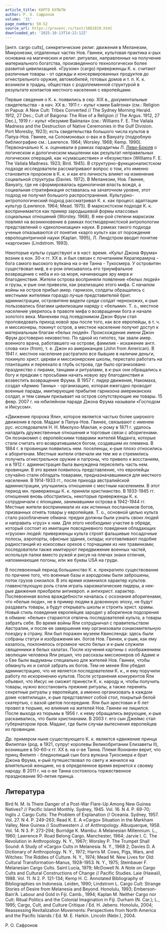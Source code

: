 ```yaml
---
article_title: КАРГО КУЛЬТЫ
author: Р. О. Сафронов
volume: '31'
page_numbers: 50-52
source_url: https://pravenc.ru/text/1681019.html
downloaded_at: '2025-10-13T14:22:12Z'
---
```


[англ. cargo cults], синкретические религ. движения в Меланезии, Микронезии, отдаленных частях Нов. Гвинеи, культовая практика к-рых основана на магических и религ. ритуалах, направленных на получение материального богатства, произведенного технологически более развитой цивилизацией. «Грузом» (cargo) приверженцы К. к. считают различные товары - от одежды и консервированных продуктов до огнестрельного оружия, автомобилей, готовых домов и т. п. К. к. возникли в традиц. обществах с родоплеменной структурой в результате контактов местного населения с европейцами.

Первые сведения о К. к. появились в сер. XIX в., документальные свидетельства - в нач. XX в.: 1911 г.- культ «змеи Байгона» (см.: Religion in Papua: A New Cult: Tribes Converted // The Sydney Morning Herald. 1912, 27 Dec.; Cult of Baigona: The Rise of a Religion // The Argus. 1912, 27 Dec.), 1919 г.- культ «безумие Вайлала» (см.: Williams F. E. The Vailala Madness and the Destruction of Native Ceremonies in the Gulf Division. Port Moresby, 1923); есть свидетельства большого числа культов в Папуа-Нов. Гвинее, на Соломоновых о-вах и в Вануату (подробную библиографию см.: Lawrence. 1964; Worsley. 1968; Kemp. 1990). Первоначально К. к. оценивали в рамках парадигмы Л. [Леви-Брюля](https://pravenc.ru/text/Леви-Брюля.html) о логическом и дологическом мышлении как результат неправильных логических операций, как «сумасшествие» и «безумство» (Williams F. E. The Vailala Madness. 1923; Bird. 1945). В структурно-функционалистском подходе исследователи рассматривают вопрос о том, кто именно становится пророком в К. к. и как его личность влияет на изменение социальной структуры (Davies. 1972). В Меланезии, Нов. Гвинее, Вануату, где не сформировалась единоличная власть вождя, а социальная стратификация оставалась на зачаточном уровне, этот подход не получил большого распространения. Культурно-антропологический подход рассматривал К. к. как процесс адаптации культур (Lawrence. 1964; Mead. 1975). В марксистском подходе К. к. воспринимается как пример зародышевой формы классовых социальных отношений (Worsley. 1968). В нек-рой степени марксизм повлиял на возникновение в рамках постмодернистской антропологии представлений о «деколонизации» науки. В рамках такого подхода ученые отказываются от понятия «карго культ» как от порождения европоцентричной науки (Kaplan. 1995), Л. Линдстром вводит понятие «каргоизм» (Lindstrom. 1993).

Некоторые культы существуют и в наст. время. «Культ Джона Фрума» возник в кон. 30-х гг. XX в. и был связан с почитанием Кераперамуна - бога самого высокого вулкана на о-ве Танна - Тукосмера. У островитян существовал миф, в к-ром описывалось его триумфальное возвращение с неба и из-за моря, начинающее эру мира и благоденствия. Жители острова восприняли появление «белых людей» и грузы, к-рые они привезли, как реализацию этого мифа. С началом войны на остров прибыл амер. гарнизон, солдаты обращались с местными жителями гораздо лучше представителей брит. администрации, островитяне видели среди солдат чернокожих, к-рые пользовались благами цивилизации наряду с «белыми». Т. о., местное население уверилось в правоте мифа о возвращении бога и начале золотого века. Манехиви под псевдонимом Джон Фрум стал проповедовать приход новой эры после того, как все европейцы, в т. ч. и миссионеры, покинут остров, а местное население получит доступ к материальным благам «белых людей». Происхождение имени Джон Фрум достоверно неизвестно. По одной из гипотез, так звали амер. военного врача, работавшего на острове, фамилия - искажение англ. слова «из» (from), т. е. Джон из американцев (John from American). В 1941 г. местное население растратило все бывшие в наличии деньги, покинуло христ. церкви и миссионерские школы, перестало работать на плантациях и переехало в глубь острова, где было организовано празднество с пирами, танцами и ритуалами, в к-рых они обращались к богу и предкам с просьбами начать новую эру благоденствия и возвестить возвращение Фрума. В 1957 г. лидер движения, Накомаха, создал «Армию Танны» - организацию, которая ежегодно проводит военные парады, имитирующие прибытие гарнизона американских солдат, и тем самым призывает на остров сопутствующие им товары. 15 февр. 2007 г. на юбилейном параде Джона Фрума называли «Господом и Иисусом».

«Движение пророка Яли», которое является частью более широкого движения в пров. Маданг в Папуа-Нов. Гвинее, связывают с именем рус. исследователя Н. Н. Миклухо-Маклая, к-рому в 1871 г. удалось наладить дружественные отношения и торговые связи с аборигенами. Он познакомил с европейскими товарами жителей Маданга, которые стали считать его возвратившимся богом, создавшим их племена. В 1884 г. в провинции появились нем. поселенцы, к-рые плохо относились к аборигенам. Местные жители отвечали им тем же и стремились получить огнестрельное оружие и патроны, что привело к восстаниям, и в 1912 г. администрация была вынуждена переселить часть нем. провинции. В это время появилось представление, что европейцы случайно стали обладать товарами, предназначавшимися для местного населения. В 1914-1933 гг., после прихода австралийской администрации, улучшились отношения с местным населением. В этот период мн. приверженцы К. к. приняли христианство. В 1933-1945 гг. отношения вновь обострились, некоторые приверженцы К. к. сотрудничали с японцами, занимавшими острова в 1942-1944 гг. Местные жители воспринимали их как истинных посланников богов, призванных отнять товары у европейцев. Т. о., основной целью культа стало разоблачение обмана: предки должны были узнать своих людей и направить «груз» к ним. Для этого необходимо участие в обряде, который состоит из имитации повседневного поведения обладающих «грузом» людей: приверженцы культа строят фальшивые посадочные полосы, аэропорты, офисные здания, склады; изготавливают подобие радиостанций из кокосовых орехов с торчащими из них травинками; последователи также имитируют передвижение военных частей, используя палки вместо ружей и рисуя на плечах знаки отличия, напоминающие погоны, или же буквы USA на груди.

В послевоенный период большинство К. к. прекратило существование по причине того, что военные базы и аэродромы были заброшены, поток грузов снизился. В это время изменился характер культов: главенствующую роль стали играть харизматические лидеры, а нек-рые движения приобрели антиевроп. и антихрист. характер. Послевоенная волна враждебности началась с осознания аборигенами, что «белые люди», не в пример людям в довоенную эпоху, не будут раздавать товары, а будут открывать школы и строить христ. храмы. Новый стиль поведения европейцев зародил у аборигенов подозрения в обмане: «белые» стараются отвлечь последователей культа, а товары забрать себе. Во время войны Яли сотрудничал с правительством Австралии, и после ее завершения ему организовали ознакомительную поездку в страну. Яли был поражен музеем Квинсленда: здесь были собраны статуи и изображения мн. богов Нов. Гвинеи, к-рым, как ему казалось, поклонялось огромное число белых и к-рым служили священники в белых халатах. После изучения картины с изображением эволюции человека Яли решил, что рассказы миссионеров об Адаме и о Еве были выдуманы специально для жителей Нов. Гвинеи, чтобы обмануть их и силой забрать их богов. Тем не менее Яли убедил администрацию, что не является последователем К. к., и ему поручили работу по искоренению культов. После устранения конкурентов Яли объявил, что Иисус не сможет принести К. к. народу и, чтобы получить товары, нужно восстановить прежние ритуалы, а также перенять секретные ритуалы у европейцев, а именно организовать в каждом доме «святилища», к-рые представляют собой стол, покрытый белой скатертью, с вазой цветов посередине. Яли был арестован и 6 лет провел в тюрьме, но влияния на жителей Нов. Гвинеи не лишился. После выхода из тюрьмы в 1956 г. к нему обращались верующие, к-рые раскаивались, что были христианами. В 2003 г. его сын Джеймс стал губернатором пров. Маданг, где были случаи вытеснения европейцев из провинции.

Др. примером ныне существующего К. к. является «движение принца Филиппа» (род. в 1921, супруг королевы Великобритании Елизаветы II), возникшее в 50-60-х гг. XX в. на о-ве Танна. Племя Яохнанен верит, что принц Филипп - бледнолицый сын бога вулкана Тукосмера и брат Джона Фрума, к-рый путешествовал по свету и женился на влиятельной женщине, но в определенное время вернется к своему народу. В 2011 г. на о-ве Танна состоялось торжественное празднование 90-летия принца.

## Литература

Bird N. M. Is There Danger of a Post-War Flare-Up Among New Guinea Natives? // Pacific Island Monthly. Sydney, 1945. Vol. 16. N 4. P. 69-70; Inglis J. Cargo Cults: The Problem of Explanation // Oceania. Sydney, 1957. Vol. 27. N 4. P. 249-263; Read K. E. A «Cargo» Situation in the Markham Valley, New Guinea // Southwestern J. of Anthropology. Albuquerque, 1958. Vol. 14. N 3. P. 273-294; Burridge K. Mambu: A Melanesian Millennium. L., 1960; Lawrence P. Road Belong Cargo. Manchester, 1964; Jarvie I. C. The Revolution in Anthropology. N. Y., 1967r; Worsley P. The Trumpet Shall Sound: A Study of «Cargo» Cults in Melanesia. N. Y., 1968 2; Davies D. A Dictionary of Anthropology. N. Y., 1972; Harris M. Cows, Pigs, Wars, and Witches: The Riddles of Culture. N. Y., 1974; Mead M. New Lives for Old: Cultural Transformation-Manus, 1928-1953. N. Y., 1975; Steinbauer F. Melanesian Cargo Cults. Saint Lucia, 1979; McDowell N. A Note on Cargo Cults and Cultural Constructions of Change // Pacific Studies. Laie (Hawaii), 1988. Vol. 11. N 2. P. 121-134; Kemp H. C. Annotated Bibliography of Bibliographies on Indonesia. Leiden, 1990; Lindstrom L. Cargo Cult: Strange Stories of Desire from Melanesia and Beyond. Honolulu, 1993; Emberson-Bain'A. Labour and Gold in Fiji. Camb., 1994; Kaplan M. Neither Cargo nor Cult: Ritual Politics and the Colonial Imagination in Fiji. Durham (N. Car.); L., 1995; Cargo, Cult, and Culture Critique / Ed. H. Jebens. Honolulu, 2004; Reassessing Revitalization Movements: Perspectives from North America and the Pacific Islands / Ed. M. E. Harkin. Lincoln (Nebr.), 2004.

Р. О. Сафронов
